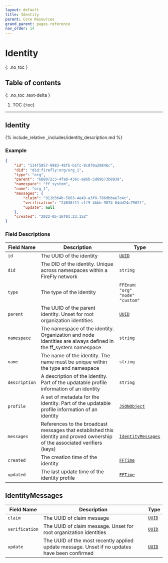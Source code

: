 ```yaml
---
layout: default
title: Identity
parent: Core Resources
grand_parent: pages.reference
nav_order: 14
---
```


# Identity
{: .no_toc }

## Table of contents
{: .no_toc .text-delta }

1. TOC
{:toc}

---
## Identity

{% include_relative _includes/identity_description.md %}

### Example

```json
{
    "id": "114f5857-9983-46fb-b1fc-8c8f0a20846c",
    "did": "did:firefly:org/org_1",
    "type": "org",
    "parent": "688072c3-4fa0-436c-a86b-5d89673b8938",
    "namespace": "ff_system",
    "name": "org_1",
    "messages": {
        "claim": "911b364b-5863-4e49-a3f8-766dbbae7c4c",
        "verification": "24636f11-c1f9-4bbb-9874-04dd24c7502f",
        "update": null
    },
    "created": "2022-05-16T01:23:15Z"
}
```

### Field Descriptions

| Field Name | Description | Type |
|------------|-------------|------|
| `id` | The UUID of the identity | [`UUID`](simpletypes#uuid) |
| `did` | The DID of the identity. Unique across namespaces within a FireFly network | `string` |
| `type` | The type of the identity | `FFEnum`:<br/>`"org"`<br/>`"node"`<br/>`"custom"` |
| `parent` | The UUID of the parent identity. Unset for root organization identities | [`UUID`](simpletypes#uuid) |
| `namespace` | The namespace of the identity. Organization and node identities are always defined in the ff_system namespace | `string` |
| `name` | The name of the identity. The name must be unique within the type and namespace | `string` |
| `description` | A description of the identity. Part of the updatable profile information of an identity | `string` |
| `profile` | A set of metadata for the identity. Part of the updatable profile information of an identity | [`JSONObject`](simpletypes#jsonobject) |
| `messages` | References to the broadcast messages that established this identity and proved ownership of the associated verifiers (keys) | [`IdentityMessages`](#identitymessages) |
| `created` | The creation time of the identity | [`FFTime`](simpletypes#fftime) |
| `updated` | The last update time of the identity profile | [`FFTime`](simpletypes#fftime) |

## IdentityMessages

| Field Name | Description | Type |
|------------|-------------|------|
| `claim` | The UUID of claim message | [`UUID`](simpletypes#uuid) |
| `verification` | The UUID of claim message. Unset for root organization identities | [`UUID`](simpletypes#uuid) |
| `update` | The UUID of the most recently applied update message. Unset if no updates have been confirmed | [`UUID`](simpletypes#uuid) |


